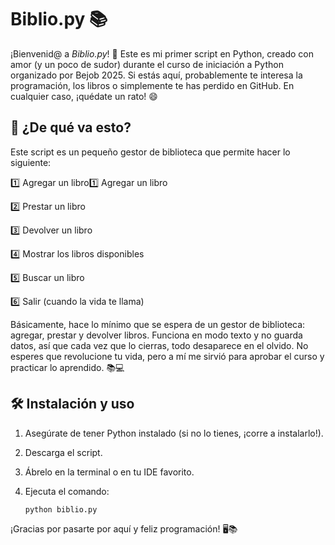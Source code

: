 # Biblio.py 📚

¡Bienvenid@ a *Biblio.py*! 🎉 Este es mi primer script en Python, creado con amor (y un poco de sudor) durante el curso de iniciación a Python organizado por Bejob 2025. Si estás aquí, probablemente te interesa la programación, los libros o simplemente te has perdido en GitHub. En cualquier caso, ¡quédate un rato! 😄

## 📖 ¿De qué va esto?
Este script es un pequeño gestor de biblioteca que permite hacer lo siguiente:

1️⃣ Agregar un libro1️⃣ Agregar un libro

2️⃣ Prestar un libro

3️⃣ Devolver un libro

4️⃣ Mostrar los libros disponibles

5️⃣ Buscar un libro

6️⃣ Salir (cuando la vida te llama)

Básicamente, hace lo mínimo que se espera de un gestor de biblioteca: agregar, prestar y devolver libros. Funciona en modo texto y no guarda datos, así que cada vez que lo cierras, todo desaparece en el olvido. No esperes que revolucione tu vida, pero a mí me sirvió para aprobar el curso y practicar lo aprendido. 📚💻

## 🛠 Instalación y uso
1. Asegúrate de tener Python instalado (si no lo tienes, ¡corre a instalarlo!).
2. Descarga el script.
3. Ábrelo en la terminal o en tu IDE favorito.
4. Ejecuta el comando:
   
   ```bash
   python biblio.py
   ```
   
¡Gracias por pasarte por aquí y feliz programación! 🖥📚
